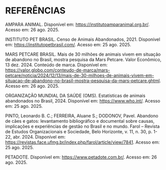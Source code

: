 # REFERÊNCIAS

AMPARA ANIMAL. Disponível em: https://institutoamparanimal.org.br/. Acesso em: 26 ago. 2025.

INSTITUTO PET BRASIL. Censo de Animais Abandonados, 2021. Disponível em: https://institutopetbrasil.com/. Acesso em: 25 ago. 2025.

MARS PETCARE BRASIL. Mais de 30 milhões de animais vivem em situação de abandono no Brasil, mostra pesquisa da Mars Petcare. Valor Econômico, 13 dez. 2024. Conteúdo de marca. Disponível em: https://valor.globo.com/conteudo-de-marca/mars-petcare/noticia/2024/12/13/mais-de-30-milhoes-de-animais-vivem-em-situacao-de-abandono-no-brasil-mostra-pesquisa-da-mars-petcare.ghtml. Acesso em: 26 ago. 2025.

ORGANIZAÇÃO MUNDIAL DA SAÚDE (OMS). Estatísticas de animais abandonados no Brasil, 2024. Disponível em: https://www.who.int/. Acesso em: 25 ago. 2025.

PINTO, Leonardo B. C.; FERREIRA, Aluane S.; DODONOV, Pavel. Abandono de cães e gatos: levantamento bibliográfico e documental sobre causas, implicações e experiências de gestão no Brasil e no mundo. Farol – Revista de Estudos Organizacionais e Sociedade, Belo Horizonte, v. 11, n. 30, p. 1-22, abr. 2024. Disponível em: https://revistas.face.ufmg.br/index.php/farol/article/view/7841. Acesso em: 25 ago. 2025.

PETADOTE. Disponível em: https://www.petadote.com.br/. Acesso em: 26 ago. 2025.

